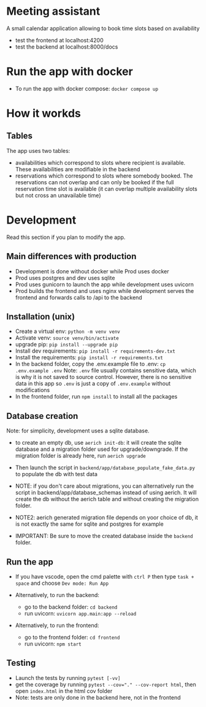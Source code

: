 # Meeting assistant

A small calendar application allowing to book time slots based on availability

- test the frontend at localhost:4200
- test the backend at localhost:8000/docs

# Run the app with docker

- To run the app with docker compose: `docker compose up`

# How it workds

## Tables

The app uses two tables:

- availabilities which correspond to slots where recipient is available. These
  availabilities are modifiable in the backend
- reservations which correspond to slots where somebody booked. The reservations can not
  overlap and can only be booked if the full reservation time slot is available (it can
  overlap multiple availability slots but not cross an unavailable time)

# Development

Read this section if you plan to modify the app.

## Main differences with production

- Development is done without docker while Prod uses docker
- Prod uses postgres and dev uses sqlite
- Prod uses gunicorn to launch the app while development uses uvicorn
- Prod builds the frontend and uses nginx while development serves the frontend and
  forwards calls to /api to the backend

## Installation (unix)

- Create a virtual env: `python -m venv venv`
- Activate venv: `source venv/bin/activate`
- upgrade pip: `pip install --upgrade pip`
- Install dev requirements: `pip install -r requirements-dev.txt`
- Install the requirements: `pip install -r requirements.txt`
- In the backend folder, copy the .env.example file to .env: `cp .env.example .env`
  Note: `.env` file usually contains sensitive data, which is why it is not saved to source
  control. However, there is no sensitive data in this app so `.env` is just a copy of `.env.example` without modifications
- In the frontend folder, run `npm install` to install all the packages

## Database creation

Note: for simplicity, development uses a sqlite database.

- to create an empty db, use `aerich init-db`: it will create the sqlite database and a
  migration folder used for upgrade/downgrade. If the migration folder is already here, run `aerich upgrade`

- Then launch the script in `backend/app/database_populate_fake_data.py` to populate the db with test data

- NOTE: if you don't care about migrations, you can alternatively run the script in
  backend/app/database_schemas instead of using aerich. It will create the db without
  the aerich table and without creating the migration folder.
- NOTE2: aerich generated migration file depends on yoor choice of db, it is not exactly
  the same for sqlite and postgres for example

- IMPORTANT: Be sure to move the created database inside the `backend` folder.

## Run the app

- If you have vscode, open the cmd palette with `ctrl P` then type `task + space` and choose `Dev mode: Run App`

- Alternatively, to run the backend:

  - go to the backend folder: `cd backend`
  - run uvicorn: `uvicorn app.main:app --reload`

- Alternatively, to run the frontend:
  - go to the frontend folder: `cd frontend`
  - run uvicorn: `npm start`

## Testing

- Launch the tests by running `pytest [-vv]`
- get the coverage by running `pytest --cov="." --cov-report html`, then open `index.html` in the html cov folder
- Note: tests are only done in the backend here, not in the frontend
